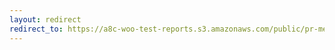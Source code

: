 ```yaml
---
layout: redirect
redirect_to: https://a8c-woo-test-reports.s3.amazonaws.com/public/pr-merge/44812/e2e/index.html
---
```

